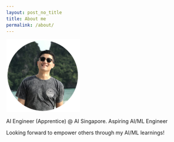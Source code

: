 ```yaml
---
layout: post_no_title
title: About me
permalink: /about/
---
```


![](images/beach_200.png)


AI Engineer (Apprentice) @ AI Singapore. Aspiring AI/ML Engineer 

Looking forward to empower others through my AI/ML learnings!
